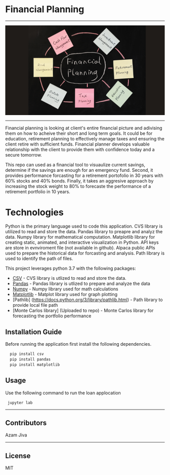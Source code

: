 # Financial Planning
-----------


![money](images/FP.png)

-----------


Financial planning is looking at client's entire financial picture and adivising them on how to acheive their short and long term goals. It could be for education, retirement planning to effectively manage taxes and ensuring the client retire with sufficient funds. Financial planner develops valuable relationship with the client to provide them with confidence today and a secure tomorrow. 

This repo can used as a financial tool to visuaulize current savings, determine if the savings are enough for an emergency fund. Second, it provides performance forcasting for a retirement portofolio in 30 years with 60% stocks and 40% bonds. Finally, it takes an aggresive approach by increasing the stock weight to 80% to forecaste the performance of a retirement portfolio in 10 years. 


# Technologies

Python is the primary language used to code this application. CVS library is utilized to read and store the data. Pandas library to preapre and analyz the data. 
Numpy library for mathematical computation. Matplotlib library for creating static, animated, and interactive visualization in Python. API keys are store in evnviroment file (not available in github). Alpaca public APIs used to prepare the historical data for forcasting and analysis. Path library is used to identify the path of files. 


This project leverages python 3.7 with the following packages:

* [CSV](https://docs.python.org/3/library/csv.html) - CVS library is utlized to read and store the data.
* [Pandas](https://github.com/pandas-dev/pandas) - Pandas library is utlized to prepare and analyze the data
* [Numpy](https://numpy.org/doc/stable/user/whatisnumpy.html) - Numpy library used for math calculations
* [Matplotlib](https://matplotlib.org/stable/index.html) -  Matplot library used for graph plotting
* [Pathlib] (https://docs.python.org/3/library/pathlib.html) - Path library to provide local file path
* [Monte Carlos library] (Uploaded to repo) - Monte Carlos library for forecasting the portfolio performance 

## Installation Guide


Before running the application first install the following dependencies.

```python
  pip install csv
  pip install pandas
  pip install matplotlib
```

## Usage

Use the following command to run the loan applocation

```git to the directory and type
 jupyter lab
```

---

## Contributors

Azam Jiva

---

## License

MIT








